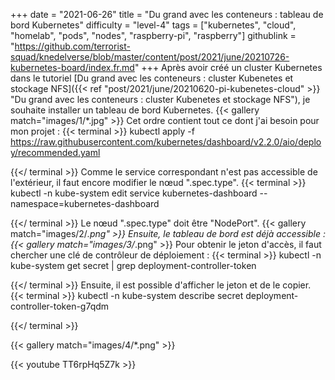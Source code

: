 +++
date = "2021-06-26"
title = "Du grand avec les conteneurs : tableau de bord Kubernetes"
difficulty = "level-4"
tags = ["kubernetes", "cloud", "homelab", "pods", "nodes", "raspberry-pi", "raspberry"]
githublink = "https://github.com/terrorist-squad/knedelverse/blob/master/content/post/2021/june/20210726-kubernetes-board/index.fr.md"
+++
Après avoir créé un cluster Kubernetes dans le tutoriel [Du grand avec les conteneurs : cluster Kubenetes et stockage NFS]({{< ref "post/2021/june/20210620-pi-kubenetes-cloud" >}} "Du grand avec les conteneurs : cluster Kubenetes et stockage NFS"), je souhaite installer un tableau de bord Kubernetes.
{{< gallery match="images/1/*.jpg" >}}
Cet ordre contient tout ce dont j'ai besoin pour mon projet :
{{< terminal >}}
kubectl apply -f https://raw.githubusercontent.com/kubernetes/dashboard/v2.2.0/aio/deploy/recommended.yaml

{{</ terminal >}}
Comme le service correspondant n'est pas accessible de l'extérieur, il faut encore modifier le nœud ".spec.type".
{{< terminal >}}
kubectl -n kube-system edit service kubernetes-dashboard --namespace=kubernetes-dashboard

{{</ terminal >}}
Le nœud ".spec.type" doit être "NodePort".
{{< gallery match="images/2/*.png" >}}
Ensuite, le tableau de bord est déjà accessible :
{{< gallery match="images/3/*.png" >}}
Pour obtenir le jeton d'accès, il faut chercher une clé de contrôleur de déploiement :
{{< terminal >}}
kubectl -n kube-system get secret | grep deployment-controller-token

{{</ terminal >}}
Ensuite, il est possible d'afficher le jeton et de le copier.
{{< terminal >}}
kubectl -n kube-system describe secret deployment-controller-token-g7qdm

{{</ terminal >}}

{{< gallery match="images/4/*.png" >}}

{{< youtube TT6rpHq5Z7k  >}}